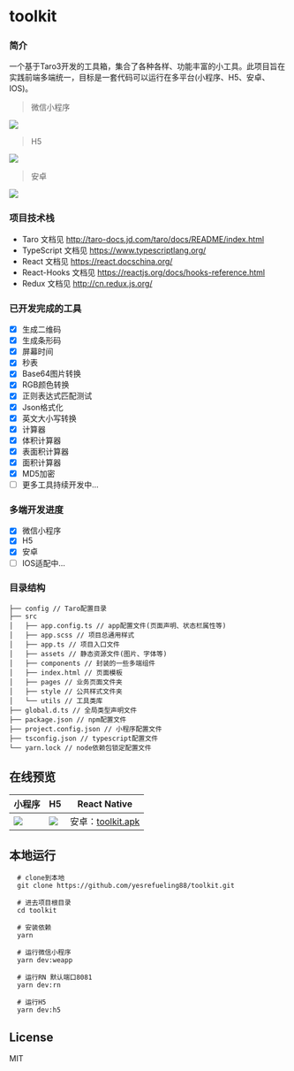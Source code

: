 # toolkit

### 简介
一个基于Taro3开发的工具箱，集合了各种各样、功能丰富的小工具。此项目旨在实践前端多端统一，目标是一套代码可以运行在多平台(小程序、H5、安卓、IOS)。

> 微信小程序

![](http://r7x8fsnpd.hn-bkt.clouddn.com/weapp-20220202.jpg)

> H5

![](http://r7x8fsnpd.hn-bkt.clouddn.com/h5-20220202.jpg)

> 安卓

![](http://r7x8fsnpd.hn-bkt.clouddn.com/rn-20220202.jpg)

### 项目技术栈
* Taro 文档见 http://taro-docs.jd.com/taro/docs/README/index.html
* TypeScript 文档见 https://www.typescriptlang.org/
* React 文档见 https://react.docschina.org/
* React-Hooks 文档见 https://reactjs.org/docs/hooks-reference.html
* Redux 文档见 http://cn.redux.js.org/

### 已开发完成的工具
- [x] 生成二维码
- [x] 生成条形码
- [x] 屏幕时间
- [x] 秒表
- [x] Base64图片转换
- [x] RGB颜色转换
- [x] 正则表达式匹配测试
- [x] Json格式化
- [x] 英文大小写转换
- [x] 计算器
- [x] 体积计算器
- [x] 表面积计算器
- [x] 面积计算器
- [x] MD5加密
- [ ] 更多工具持续开发中...

### 多端开发进度
- [x] 微信小程序
- [x] H5
- [x] 安卓
- [ ] IOS适配中...

### 目录结构

```
├── config // Taro配置目录
├── src
│   ├── app.config.ts // app配置文件(页面声明、状态栏属性等)
│   ├── app.scss // 项目总通用样式
│   ├── app.ts // 项目入口文件
│   ├── assets // 静态资源文件(图片、字体等)
│   ├── components // 封装的一些多端组件
│   ├── index.html // 页面模板
│   ├── pages // 业务页面文件夹
│   ├── style // 公共样式文件夹   
│   └── utils // 工具类库
├── global.d.ts // 全局类型声明文件
├── package.json // npm配置文件
├── project.config.json // 小程序配置文件
├── tsconfig.json // typescript配置文件
└── yarn.lock // node依赖包锁定配置文件
```

## 在线预览


| <center>小程序</center> | <center>H5</center> | <center>React Native</center> |
|--------------|-------|----|
| ![](http://r7x8fsnpd.hn-bkt.clouddn.com/weapp-qrcode-20220227.jpg) | ![](http://r7x8fsnpd.hn-bkt.clouddn.com/h5-qrcode-20220227.png) | 安卓：[toolkit.apk](https://pan.baidu.com/s/1ILN1g93IaOXuiOx4JIcVmA?pwd=f4gc) |


## 本地运行

```
  # clone到本地
  git clone https://github.com/yesrefueling88/toolkit.git
  
  # 进去项目根目录
  cd toolkit
  
  # 安装依赖
  yarn
  
  # 运行微信小程序
  yarn dev:weapp

  # 运行RN 默认端口8081
  yarn dev:rn

  # 运行H5
  yarn dev:h5
```

## License

MIT
